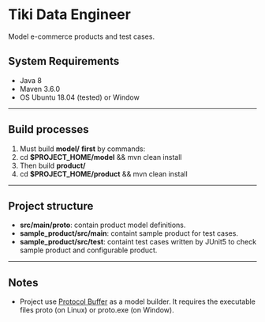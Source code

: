 # Tiki Data Engineer

Model e-commerce products and test cases.

## System Requirements

- Java 8
- Maven 3.6.0
- OS Ubuntu 18.04 (tested) or Window
___
## Build processes

1. Must build **model/** **first** by commands: 
2. cd **$PROJECT_HOME/model** && mvn clean install
3. Then build **product/**
4. cd **$PROJECT_HOME/product** && mvn clean install
___
## Project structure

- **src/main/proto**: contain product model definitions.  
- **sample_product/src/main**: containt sample product for test cases.  
- **sample_product/src/test**: containt test cases written by JUnit5 to check sample product and configurable product.  
---
## Notes

- Project use [Protocol Buffer](https://developers.google.com/protocol-buffers/?hl=vi) as a model builder. It requires the executable files proto (on Linux) or proto.exe (on Window).  
